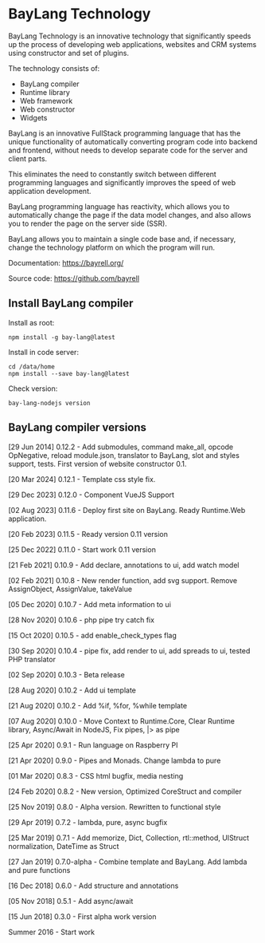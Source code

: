 # BayLang Technology

BayLang Technology is an innovative technology that significantly speeds up the process of developing web applications, websites and CRM systems using constructor and set of plugins.

The technology consists of:
- BayLang compiler
- Runtime library
- Web framework
- Web constructor
- Widgets

BayLang is an innovative FullStack programming language that has the unique functionality of automatically converting program code into backend and frontend, without needs to develop separate code for the server and client parts.

This eliminates the need to constantly switch between different programming languages ​​and significantly improves the speed of web application development.

BayLang programming language has reactivity, which allows you to automatically change the page if the data model changes, and also allows you to render the page on the server side (SSR).

BayLang allows you to maintain a single code base and, if necessary, change the technology platform on which the program will run.

Documentation: https://bayrell.org/

Source code: https://github.com/bayrell

## Install BayLang compiler

Install as root:
```
npm install -g bay-lang@latest
```

Install in code server:
```
cd /data/home
npm install --save bay-lang@latest
```

Check version:
```
bay-lang-nodejs version
```

## BayLang compiler versions

[29 Jun 2014] 0.12.2 - Add submodules, command make_all, opcode OpNegative, reload module.json, translator to BayLang, slot and styles support, tests. First version of website constructor 0.1.

[20 Mar 2024] 0.12.1 - Template css style fix.

[29 Dec 2023] 0.12.0 - Component VueJS Support

[02 Aug 2023] 0.11.6 - Deploy first site on BayLang. Ready Runtime.Web application.

[20 Feb 2023] 0.11.5 - Ready version 0.11 version

[25 Dec 2022] 0.11.0 - Start work 0.11 version

[21 Feb 2021] 0.10.9 - Add declare, annotations to ui, add watch model

[02 Feb 2021] 0.10.8 - New render function, add svg support. Remove AssignObject, AssignValue, takeValue

[05 Dec 2020] 0.10.7 - Add meta information to ui

[28 Nov 2020] 0.10.6 - php pipe try catch fix

[15 Oct 2020] 0.10.5 - add enable_check_types flag

[30 Sep 2020] 0.10.4 - pipe fix, add render to ui, add spreads to ui, tested PHP translator

[02 Sep 2020] 0.10.3 - Beta release

[28 Aug 2020] 0.10.2 - Add ui template

[21 Aug 2020] 0.10.2 - Add %if, %for, %while template

[07 Aug 2020] 0.10.0 - Move Context to Runtime.Core, Clear Runtime library, Async/Await in NodeJS, Fix pipes, |> as pipe

[25 Apr 2020] 0.9.1 - Run language on Raspberry PI

[21 Apr 2020] 0.9.0 - Pipes and Monads. Change lambda to pure

[01 Mar 2020] 0.8.3 - CSS html bugfix, media nesting

[24 Feb 2020] 0.8.2 - New version, Optimized CoreStruct and compiler

[25 Nov 2019] 0.8.0 - Alpha version. Rewritten to functional style

[29 Apr 2019] 0.7.2 - lambda, pure, async bugfix

[25 Mar 2019] 0.7.1 - Add memorize, Dict, Collection, rtl::method, UIStruct normalization, DateTime as Struct

[27 Jan 2019] 0.7.0-alpha - Combine template and BayLang. Add lambda and pure functions

[16 Dec 2018] 0.6.0 - Add structure and annotations

[05 Nov 2018] 0.5.1 - Add async/await

[15 Jun 2018] 0.3.0 - First alpha work version

Summer 2016 - Start work
